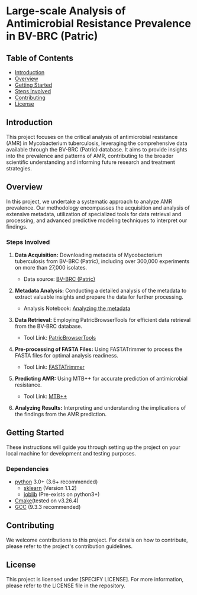 # Large-scale Analysis of Antimicrobial Resistance Prevalence in BV-BRC (Patric)

## Table of Contents
- [Introduction](#introduction)
- [Overview](#overview)
- [Getting Started](#getting-started)
- [Steps Involved](#steps-involved)
- [Contributing](#contributing)
- [License](#license)

## Introduction
This project focuses on the critical analysis of antimicrobial resistance (AMR) in Mycobacterium tuberculosis, leveraging the comprehensive data available through the BV-BRC (Patric) database. It aims to provide insights into the prevalence and patterns of AMR, contributing to the broader scientific understanding and informing future research and treatment strategies.

## Overview
In this project, we undertake a systematic approach to analyze AMR prevalence. Our methodology encompasses the acquisition and analysis of extensive metadata, utilization of specialized tools for data retrieval and processing, and advanced predictive modeling techniques to interpret our findings.

### Steps Involved

1. **Data Acquisition:** Downloading metadata of Mycobacterium tuberculosis from BV-BRC (Patric), including over 300,000 experiments on more than 27,000 isolates.
    - Data source: [BV-BRC (Patric)](https://www.bv-brc.org/)

2. **Metadata Analysis:** Conducting a detailed analysis of the metadata to extract valuable insights and prepare the data for further processing.
    - Analysis Notebook: [Analyzing the metadata](https://github.com/M-Serajian/Scientific_reports_MTB_plus_plus/blob/main/patric_metadata_analisys/patric_metadata_analysis.ipynb)

3. **Data Retrieval:** Employing PatricBrowserTools for efficient data retrieval from the BV-BRC database.
    - Tool Link: [PatricBrowserTools](https://github.com/M-Serajian/PatricBrowserTools)

4. **Pre-processing of FASTA Files:** Using FASTATrimmer to process the FASTA files for optimal analysis readiness.
    - Tool Link: [FASTATrimmer](https://github.com/M-Serajian/FASTATrimmer)

5. **Predicting AMR:** Using MTB++ for accurate prediction of antimicrobial resistance.
    - Tool Link: [MTB++](https://github.com/M-Serajian/MTB-plus-plus)

6. **Analyzing Results:** Interpreting and understanding the implications of the findings from the AMR prediction.


## Getting Started
These instructions will guide you through setting up the project on your local machine for development and testing purposes.

### Dependencies
* [python](https://www.python.org/) 3.0+ (3.6+ recommended)
    - [sklearn](https://scikit-learn.org/stable/whats_new/v1.1.html#version-1-1-2) (Version 1.1.2) 
    - [joblib](https://joblib.readthedocs.io/en/stable/) (Pre-exists on python3+)
* [Cmake](https://cmake.org/)(tested on v3.26.4)
* [GCC](https://gcc.gnu.org/) (9.3.3 recommended)


## Contributing
We welcome contributions to this project. For details on how to contribute, please refer to the project's contribution guidelines.

## License
This project is licensed under [SPECIFY LICENSE]. For more information, please refer to the LICENSE file in the repository.
